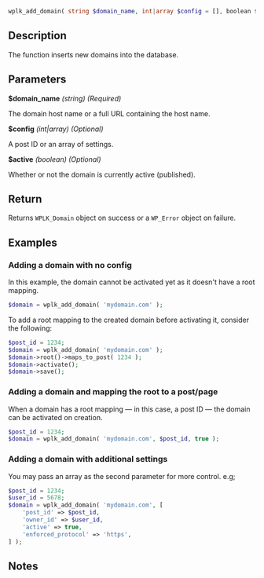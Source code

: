 ```php
wplk_add_domain( string $domain_name, int|array $config = [], boolean $active = false )
```

## Description

The function inserts new domains into the database.

## Parameters

**$domain_name** _(string) (Required)_

The domain host name or a full URL containing the host name.

**$config** _(int|array) (Optional)_

A post ID or an array of settings.

**$active** _(boolean) (Optional)_

Whether or not the domain is currently active (published).

## Return

Returns `WPLK_Domain` object on success or a `WP_Error` object on failure.

## Examples

### Adding a domain with no config

In this example, the domain cannot be activated yet as it doesn't have a root mapping.

```php
$domain = wplk_add_domain( 'mydomain.com' );
```

To add a root mapping to the created domain before activating it, consider the following:

```php
$post_id = 1234;
$domain = wplk_add_domain( 'mydomain.com' );
$domain->root()->maps_to_post( 1234 );
$domain->activate();
$domain->save();
```

### Adding a domain and mapping the root to a post/page

When a domain has a root mapping — in this case, a post ID — the domain can be activated on creation.

```php
$post_id = 1234;
$domain = wplk_add_domain( 'mydomain.com', $post_id, true );
```

### Adding a domain with additional settings

You may pass an array as the second parameter for more control. e.g;

```php
$post_id = 1234;
$user_id = 5678;
$domain = wplk_add_domain( 'mydomain.com', [
    'post_id' => $post_id,
    'owner_id' => $user_id,
    'active' => true,
    'enforced_protocol' => 'https',
] );
```

## Notes